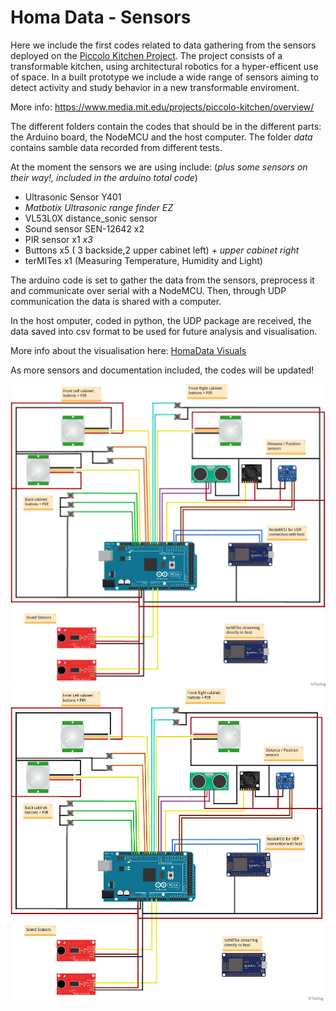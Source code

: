 # Homa Data - Sensors
Here we include the first codes related to data gathering from the sensors deployed on the [Piccolo Kitchen Project](https://www.media.mit.edu/projects/piccolo-kitchen/overview/). The project consists of a transformable kitchen, using architectural robotics for a hyper-efficent use of space. In a built prototype we include a wide range of sensors aiming to detect activity and study behavior in a new transformable enviroment.

More info: https://www.media.mit.edu/projects/piccolo-kitchen/overview/

The different folders contain the codes that should be in the different parts: the Arduino board, the NodeMCU and the host computer.
The folder *data*  contains samble data recorded from different tests.

At the moment the sensors we are using include: (*plus some sensors on their way!, included in the arduino total code*)

   - Ultrasonic Sensor Y401
   - *Matbotix Ultrasonic range finder EZ*
   - VL53L0X distance_sonic sensor
   - Sound sensor SEN-12642 x2
   - PIR sensor x1 *x3*
   - Buttons x5 ( 3 backside,2 upper cabinet left) *+ upper cabinet right*
   - terMITes x1 (Measuring Temperature, Humidity and Light)
   
   The arduino code is set to gather the data from the sensors, preprocess it and communicate over serial with a NodeMCU. Then, through UDP communication the data is shared with a computer.
      
   In the host omputer, coded in python, the UDP package are received, the data saved into csv format to be used for future analysis and visualisation.
   
   More info about the visualisation here: [HomaData Visuals](https://github.com/agarciagoni/HomeData-Visuals)
   
   As more sensors and documentation included, the codes will be updated!
   
   ![Diagram](ConnectionsDiagram.png)
   <img src="ConnectionsDiagram.png" width="500" height="500" align="center">
